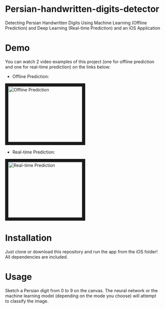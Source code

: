 # Persian-handwritten-digits-detector
Detecting Persian Handwritten Digits Using Machine Learning (Offline Prediction) and Deep Learning (Real-time Prediction) and an iOS Application

# Demo

You can watch 2 video examples of this project (one for offline prediction and one for real-time prediction) on the links below:


* Offline Prediction:

<a href="http://www.youtube.com/watch?feature=player_embedded&v=fbViP2J1OfI" target="_blank"><img src="http://img.youtube.com/vi/fbViP2J1OfI/0.jpg" alt="Offline Prediction" width="240" height="180" border="10" /></a>

* Real-time Prediction:

<a href="http://www.youtube.com/watch?feature=player_embedded&v=k-KUQbY2TGU" target="_blank"><img src="http://img.youtube.com/vi/k-KUQbY2TGU/0.jpg" 
alt="Real-time Prediction" width="240" height="180" border="10" /></a>

# Installation

Just clone or download this repository and run the app from the iOS folder! All dependencies are included.

# Usage

Sketch a Persian digit from 0 to 9 on the canvas. The neural network or the machine learning model (depending on the mode you choose) will attempt to classify the image.

